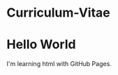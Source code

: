 # Curriculum-Vitae
<html>
  <Body>
    <h1>Hello World</h1>
    <p>I'm learning html with GitHub Pages.</p>
    </body>
  </html>
